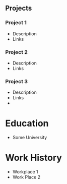 ## Projects
### Project 1
- Description
- Links

### Project 2
- Description
- Links

### Project 3
- Description
- Links
- 
# Education
- Some University

# Work History
- Workplace 1
- Work Place 2

